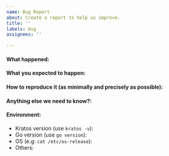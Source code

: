 ```yaml
---
name: Bug Report
about: Create a report to help us improve.
title: ''
labels: bug
assignees: ''

---
```


<!--
Please answer these questions before submitting your issue. Thanks!
For questions please use one of our forums: https://go-kratos.dev/docs/getting-started/faq
-->
#### What happened:

#### What you expected to happen:

#### How to reproduce it (as minimally and precisely as possible):

#### Anything else we need to know?:

#### Environment:
- Kratos version (use `kratos -v`):
- Go version (use `go version`):
- OS (e.g: `cat /etc/os-release`):
- Others:
